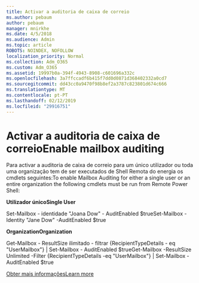 ```yaml
---
title: Activar a auditoria de caixa de correio
ms.author: pebaum
author: pebaum
manager: mnirkhe
ms.date: 4/5/2018
ms.audience: Admin
ms.topic: article
ROBOTS: NOINDEX, NOFOLLOW
localization_priority: Normal
ms.collection: Adm_O365
ms.custom: Adm_O365
ms.assetid: 19997b0a-394f-4943-8908-c601696a332c
ms.openlocfilehash: 3a7ffccadf6b415f7dd0d0871d368402332a0cd7
ms.sourcegitcommit: dd43cc0a9470f98b8ef2a3787c823801d674c666
ms.translationtype: MT
ms.contentlocale: pt-PT
ms.lasthandoff: 02/12/2019
ms.locfileid: "29916751"
---
```

# <a name="enable-mailbox-auditing"></a><span data-ttu-id="249f9-102">Activar a auditoria de caixa de correio</span><span class="sxs-lookup"><span data-stu-id="249f9-102">Enable mailbox auditing</span></span>

<span data-ttu-id="249f9-103">Para activar a auditoria de caixa de correio para um único utilizador ou toda uma organização tem de ser executados de Shell Remota do energia os cmdlets seguintes:</span><span class="sxs-lookup"><span data-stu-id="249f9-103">To enable Mailbox Auditing for either a single user or an entire organization the following cmdlets must be run from Remote Power Shell:</span></span>
  
 <span data-ttu-id="249f9-104">**Utilizador único**</span><span class="sxs-lookup"><span data-stu-id="249f9-104">**Single User**</span></span>
  
<span data-ttu-id="249f9-105">Set-Mailbox - identidade "Joana Dow" - AuditEnabled $true</span><span class="sxs-lookup"><span data-stu-id="249f9-105">Set-Mailbox -Identity "Jane Dow" -AuditEnabled $true</span></span>
  
 <span data-ttu-id="249f9-106">**Organization**</span><span class="sxs-lookup"><span data-stu-id="249f9-106">**Organization**</span></span>
  
<span data-ttu-id="249f9-107">Get-Mailbox - ResultSize ilimitado - filtrar {RecipientTypeDetails - eq "UserMailbox"} | Set-Mailbox - AuditEnabled $true</span><span class="sxs-lookup"><span data-stu-id="249f9-107">Get-Mailbox -ResultSize Unlimited -Filter {RecipientTypeDetails -eq "UserMailbox"} | Set-Mailbox -AuditEnabled $true</span></span>
  
[<span data-ttu-id="249f9-108">Obter mais informações</span><span class="sxs-lookup"><span data-stu-id="249f9-108">Learn more</span></span>](https://support.office.com/article/aaca8987-5b62-458b-9882-c28476a66918)
  

